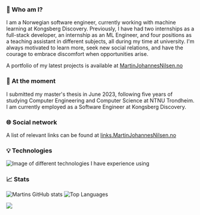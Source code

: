 ### 👋 Who am I?

I am a Norwegian software engineer, currently working with machine learning at Kongsberg Discovery. Previously, I have had two internships as a full-stack developer, an internship as an ML Engineer, and four positions as a teaching assistant in different subjects, all during my time at university. I'm always motivated to learn more, seek new social relations, and have the courage to embrace discomfort when opportunities arise.

A portfolio of my latest projects is available at [MartinJohannesNilsen.no](https://martinjohannesnilsen.no)

### 🔭 At the moment

I submitted my master's thesis in June 2023, following five years of studying Computer Engineering and Computer Science at NTNU Trondheim. I am currently employed as a Software Engineer at Kongsberg Discovery.

### 🌐 Social network

A list of relevant links can be found at [links.MartinJohannesNilsen.no](https://links.martinjohannesnilsen.no)


### 💡 Technologies

<img alt="Image of different technologies I have experience using" src="https://github.com/Martinnilsen99/Martinnilsen99/blob/main/assets/img/technologies.png"/>

### 📈 Stats

![Martins GitHub stats](https://github-readme-stats.vercel.app/api?username=MartinJohannesNilsen&theme=calm&show_icons=true&hide=prs&line_height=24&count_private=true&bg_color=021b2e&icon_color=fff&text_color=fff&title_color=fff&hide_border=true)
![Top Languages](https://github-readme-stats.vercel.app/api/top-langs/?username=MartinJohannesNilsen&theme=calm&langs_count=6&layout=compact&exclude_repo=tdt4225-assignment1,tdt4225-assignment2,tdt4225-assignment3&bg_color=021b2e&title_color=fff&hide_border=true&text_color=fff)

![](https://komarev.com/ghpvc/?username=MartinNilsen99&style=flat-square)
